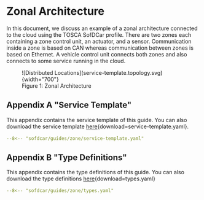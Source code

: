 # Zonal Architecture

In this document, we discuss an example of a zonal architecture connected to the cloud using the TOSCA SofDCar profile.
There are two zones each containing a zone control unit, an actuator, and a sensor.
Communication inside a zone is based on CAN whereas communication between zones is based on Ethernet.
A vehicle control unit connects both zones and also connects to some service running in the cloud.

<figure markdown>
  ![Distributed Locations](service-template.topology.svg){width="700"}
  <figcaption>Figure 1: Zonal Architecture</figcaption>
</figure>

## Appendix A "Service Template"

This appendix contains the service template of this guide.
You can also download the service template [here](service-template.yaml){download=service-template.yaml}.

```yaml linenums="1"
--8<-- "sofdcar/guides/zone/service-template.yaml"
```

## Appendix B "Type Definitions"

This appendix contains the type definitions of this guide.
You can also download the type definitions [here](types.yaml){download=types.yaml}

```yaml linenums="1"
--8<-- "sofdcar/guides/zone/types.yaml"
```
